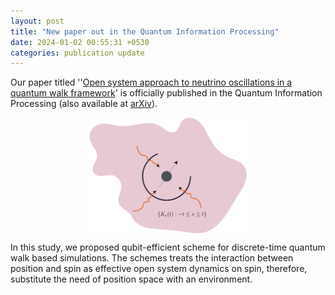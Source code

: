 ```yaml
---
layout: post
title: "New paper out in the Quantum Information Processing"
date: 2024-01-02 00:55:31 +0530
categories: publication update
---
```


<style>
    .centered-image {
        display: block;
        margin: 0 auto;
        max-width: 50%; /* Adjust the width as needed */
    }
</style>

Our paper titled ''<a href="https://doi.org/10.1007/s11128-023-04222-8">Open system approach to neutrino oscillations in a quantum walk framework</a>' is officially published in the Quantum Information Processing (also available at <a href="https://doi.org/10.48550/arXiv.2305.13923">arXiv</a>). <br>

<img src="/img/QIF.svg" alt="SVG Image" class="centered-image">


In this study, we proposed qubit-efficient scheme for discrete-time quantum walk based simulations. The schemes treats the interaction between position and spin as effective open system dynamics on spin, therefore, substitute the need of position space with an environment. 